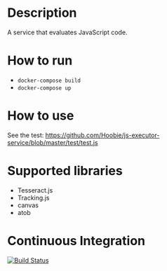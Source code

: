 # Description
A service that evaluates JavaScript code.

# How to run
- `docker-compose build`
- `docker-compose up`

# How to use
See the test: https://github.com/Hoobie/js-executor-service/blob/master/test/test.js

# Supported libraries
- Tesseract.js
- Tracking.js
- canvas
- atob

# Continuous Integration
[![Build Status](https://travis-ci.org/Hoobie/js-executor-service.svg)](https://travis-ci.org/Hoobie/js-executor-service)
